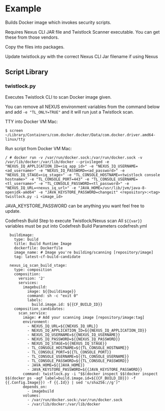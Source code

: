 
# Example

Builds Docker image which invokes security scripts.

Requires Nexus CLI JAR file and Twistlock Scanner executable.  You can get these from those vendors.

Copy the files into packages.

Update twistlock.py with the correct Nexus CLI Jar filename if using Nexus

## Script Library

### twistlock.py

Executes Twistlock CLI to scan Docker image given.

You can remove all NEXUS environment variables from the command below and add `-e "TL_ONLY=TRUE"` and it will run just a Twistlock scan.

TTY into Docker VM
Mac:
```console
$ screen ~/Library/Containers/com.docker.docker/Data/com.docker.driver.amd64-linux/tty
```

Run script from Docker VM
Mac:
```console
/ # docker run -v /var/run/docker.sock:/var/run/docker.sock -v /var/lib/docker:/var/lib/docker --privileged -e "NEXUS_IQ_APPLICATION_ID=<iq_app_id>" -e "NEXUS_IQ_USERNAME=<ad_username>" -e "NEXUS_IQ_PASSWORD=<ad_password>" -e "NEXUS_IQ_STAGE=<iq_stage>" -e "TL_CONSOLE_HOSTNAME=<twistlock console hostname>" -e "TL_CONSOLE_PORT=443" -e "TL_CONSOLE_USERNAME=<tl_username>" -e "TL_CONSOLE_PASSWORD=<tl_password>" -e "NEXUS_IQ_URL=<nexus_iq_url>" -e "JAVA_HOME=/usr/lib/jvm/java-8-openjdk-amd64" -e "JAVA_KEYSTORE_PASSWORD=changeit" <repository>:<tag> twistlock.py -i <image_id>
```

JAVA_KEYSTORE_PASSWORD can be anything you want feel free to update.

Codefresh Build Step to execute Twistlock/Nexus scan
All `${{var}}` variables must be put into Codefresh Build Parameters
codefresh.yml
```console
  buildimage:
    type: build
    title: Build Runtime Image
    dockerfile: Dockerfile
    image_name: # Image you're building/scanning [repository/image]
    tag: latest-cf-build-candidate

  nexus_iq_scan_build_stage:
    type: composition
    composition:
      version: '2'
      services:
        imagebuild:
          image: ${{buildimage}}
          command: sh -c "exit 0"
          labels:
            build.image.id: ${{CF_BUILD_ID}}
    composition_candidates:
      scan_service:
        image: # Add your scanning image [repository/image:tag]
        environment:
          - NEXUS_IQ_URL=${{NEXUS_IQ_URL}}
          - NEXUS_IQ_APPLICATION_ID=${{NEXUS_IQ_APPLICATION_ID}}
          - NEXUS_IQ_USERNAME=${{NEXUS_IQ_USERNAME}}
          - NEXUS_IQ_PASSWORD=${{NEXUS_IQ_PASSWORD}}
          - NEXUS_IQ_STAGE=${{NEXUS_IQ_STAGE}}
          - TL_CONSOLE_HOSTNAME=${{TL_CONSOLE_HOSTNAME}}
          - TL_CONSOLE_PORT=${{TL_CONSOLE_PORT}}
          - TL_CONSOLE_USERNAME=${{TL_CONSOLE_USERNAME}}
          - TL_CONSOLE_PASSWORD=${{TL_CONSOLE_PASSWORD}}
          - JAVA_HOME=${{JAVA_HOME}}
          - JAVA_KEYSTORE_PASSWORD=${{JAVA_KEYSTORE_PASSWORD}}
        command: twistlock.py -i "$$(docker inspect $$(docker inspect $$(docker ps -aqf label=build.image.id=${{CF_BUILD_ID}}) -f {{.Config.Image}}) -f {{.Id}} | sed 's/sha256://g')"
        depends_on:
          - imagebuild
        volumes:
          - /var/run/docker.sock:/var/run/docker.sock
          - /var/lib/docker:/var/lib/docker
```